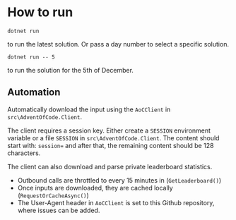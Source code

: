 # How to run

```dotnet run ```

to run the latest solution. Or pass a day number to select a specific solution.

```dotnet run -- 5```

to run the solution for the 5th of December.

## Automation

Automatically download the input using the `AoCClient` in `src\AdventOfCode.Client`.

The client requires a session key.
Either create a `SESSION` environment variable or a file `SESSION` in `src\AdventOfCode.Client`.
The content should start with: `session=` and after that, the remaining content should be 128 characters.

The client can also download and parse private leaderboard statistics.  

- Outbound calls are throttled to every 15 minutes in (`GetLeaderboard()`)
- Once inputs are downloaded, they are cached locally (`RequestOrCacheAsync()`)
- The User-Agent header in `AoCClient` is set to this Github repository, where issues can be added.
